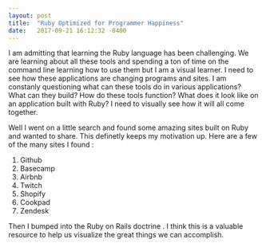 ```yaml
---
layout: post
title:  "Ruby Optimized for Programmer Happiness"
date:   2017-09-21 16:12:32 -0400
---
```



I am admitting that learning the Ruby language has been challenging. We are learning about all these tools and spending a ton of time on the command line learning how to use them but I am a visual learner. I need to see how these applications are changing programs and sites. I am constanly questioning what can these tools do in various applications? 
What can they build? How do these tools function? What does it look like on an application built with Ruby? 
I need to visually see how it will all come together. 

Well I went on a little search and found some amazing sites built on Ruby and wanted to share. This definetly keeps my motivation up. Here are a few of the many sites I found : 

1. Github
2. Basecamp
3. Airbnb
4. Twitch
5. Shopify
6. Cookpad
7. Zendesk

Then I bumped into the Ruby on Rails doctrine [](http://rubyonrails.org/doctrine/). 
I think this is a valuable resource to help us visualize the great things we can accomplish.  






